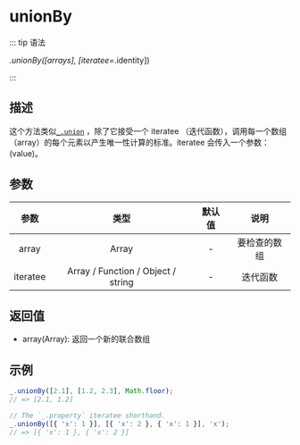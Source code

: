 # unionBy

::: tip 语法

_.unionBy([arrays], [iteratee=_.identity])

:::

## 描述

这个方法类似[`_.union`](/Array/union) ，除了它接受一个 iteratee （迭代函数），调用每一个数组（array）的每个元素以产生唯一性计算的标准。iteratee 会传入一个参数：(value)。

## 参数

|   参数   |                类型                | 默认值 |     说明     |
| :------: | :--------------------------------: | :----: | :----------: |
|  array   |               Array                |   -    | 要检查的数组 |
| iteratee | Array / Function / Object / string |   -    |   迭代函数   |

## 返回值

+ array(Array): 返回一个新的联合数组

## 示例

```js
_.unionBy([2.1], [1.2, 2.3], Math.floor);
// => [2.1, 1.2]

// The `_.property` iteratee shorthand.
_.unionBy([{ 'x': 1 }], [{ 'x': 2 }, { 'x': 1 }], 'x');
// => [{ 'x': 1 }, { 'x': 2 }]
```

